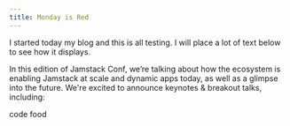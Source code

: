 ```yaml
---
title: Monday is Red
---
```

I started today my blog and this is all testing. I will place a lot of text below to see how it displays.

In this edition of Jamstack Conf, we’re talking about how the ecosystem is enabling Jamstack at scale and dynamic apps today, as well as a glimpse into the future. We're excited to announce keynotes & breakout talks, including:

code
food
